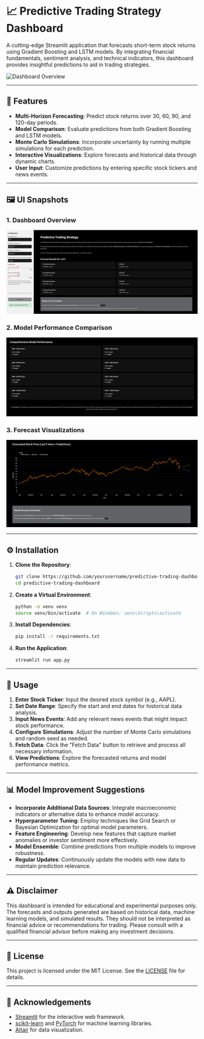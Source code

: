 
# 📈 Predictive Trading Strategy Dashboard

A cutting-edge Streamlit application that forecasts short-term stock returns using Gradient Boosting and LSTM models. By integrating financial fundamentals, sentiment analysis, and technical indicators, this dashboard provides insightful predictions to aid in trading strategies.

![Dashboard Overview](images/dashboard_overview.png)

---

## 🧠 Features

- **Multi-Horizon Forecasting**: Predict stock returns over 30, 60, 90, and 120-day periods.
- **Model Comparison**: Evaluate predictions from both Gradient Boosting and LSTM models.
- **Monte Carlo Simulations**: Incorporate uncertainty by running multiple simulations for each prediction.
- **Interactive Visualizations**: Explore forecasts and historical data through dynamic charts.
- **User Input**: Customize predictions by entering specific stock tickers and news events.

---

## 🖼️ UI Snapshots

### 1. Dashboard Overview

![Dashboard Overview](images/ForecastExample.png)

### 2. Model Performance Comparison

![Model Performance](images/ModelPerformanceExample.png)

### 3. Forecast Visualizations

![Forecast Visualizations](images/ForecastGraphExample.png)

---

## ⚙️ Installation

1. **Clone the Repository**:

   ```bash
   git clone https://github.com/yourusername/predictive-trading-dashboard.git
   cd predictive-trading-dashboard
   ```

2. **Create a Virtual Environment**:

   ```bash
   python -m venv venv
   source venv/bin/activate  # On Windows: venv\Scripts\activate
   ```

3. **Install Dependencies**:

   ```bash
   pip install -r requirements.txt
   ```

4. **Run the Application**:

   ```bash
   streamlit run app.py
   ```

---

## 📝 Usage

1. **Enter Stock Ticker**: Input the desired stock symbol (e.g., AAPL).
2. **Set Date Range**: Specify the start and end dates for historical data analysis.
3. **Input News Events**: Add any relevant news events that might impact stock performance.
4. **Configure Simulations**: Adjust the number of Monte Carlo simulations and random seed as needed.
5. **Fetch Data**: Click the "Fetch Data" button to retrieve and process all necessary information.
6. **View Predictions**: Explore the forecasted returns and model performance metrics.

---

## 📊 Model Improvement Suggestions

- **Incorporate Additional Data Sources**: Integrate macroeconomic indicators or alternative data to enhance model accuracy.
- **Hyperparameter Tuning**: Employ techniques like Grid Search or Bayesian Optimization for optimal model parameters.
- **Feature Engineering**: Develop new features that capture market anomalies or investor sentiment more effectively.
- **Model Ensemble**: Combine predictions from multiple models to improve robustness.
- **Regular Updates**: Continuously update the models with new data to maintain prediction relevance.

---

## ⚠️ Disclaimer

This dashboard is intended for educational and experimental purposes only. The forecasts and outputs generated are based on historical data, machine learning models, and simulated results. They should not be interpreted as financial advice or recommendations for trading. Please consult with a qualified financial advisor before making any investment decisions.

---

## 📄 License

This project is licensed under the MIT License. See the [LICENSE](LICENSE) file for details.

---

## 🙌 Acknowledgements

- [Streamlit](https://streamlit.io/) for the interactive web framework.
- [scikit-learn](https://scikit-learn.org/) and [PyTorch](https://pytorch.org/) for machine learning libraries.
- [Altair](https://altair-viz.github.io/) for data visualization.
